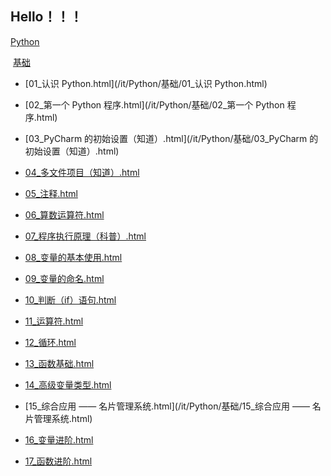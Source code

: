 ## Hello！！！

[Python]()

​	[基础]()

* [01_认识 Python.html](/it/Python/基础/01_认识 Python.html)

* [02_第一个 Python 程序.html](/it/Python/基础/02_第一个 Python 程序.html)

* [03_PyCharm 的初始设置（知道）.html](/it/Python/基础/03_PyCharm 的初始设置（知道）.html)

* [04_多文件项目（知道）.html](/it/Python/基础/04_多文件项目（知道）.html)

* [05_注释.html](/it/Python/基础/05_注释.html)

* [06_算数运算符.html](/it/Python/基础/06_算数运算符.html)

* [07_程序执行原理（科普）.html](/it/Python/基础/07_程序执行原理（科普）.html)

* [08_变量的基本使用.html](/it/Python/基础/08_变量的基本使用.html)

* [09_变量的命名.html](/it/Python/基础/09_变量的命名.html)

* [10_判断（if）语句.html](/it/Python/基础/10_判断（if）语句.html)

* [11_运算符.html](/it/Python/基础/11_运算符.html)

* [12_循环.html](/it/Python/基础/12_循环.html)

* [13_函数基础.html](/it/Python/基础/13_函数基础.html)

* [14_高级变量类型.html](/it/Python/基础/14_高级变量类型.html)

* [15_综合应用 —— 名片管理系统.html](/it/Python/基础/15_综合应用 —— 名片管理系统.html)

* [16_变量进阶.html](/it/Python/基础/16_变量进阶.html)

* [17_函数进阶.html](/it/Python/基础/17_函数进阶.html)


